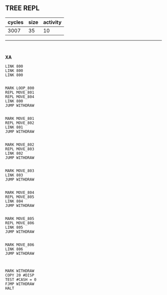 ## TREE REPL

| cycles | size | activity |
| ------ | ---- | -------- |
| 3007 | 35 | 10 |
<hr>
<br>

**XA**

```
LINK 800
LINK 800
LINK 800


MARK LOOP_800
REPL MOVE_801
REPL MOVE_804
LINK 800
JUMP WITHDRAW


MARK MOVE_801
REPL MOVE_802
LINK 801
JUMP WITHDRAW


MARK MOVE_802
REPL MOVE_803
LINK 802
JUMP WITHDRAW


MARK MOVE_803
LINK 803
JUMP WITHDRAW


MARK MOVE_804
REPL MOVE_805
LINK 804
JUMP WITHDRAW


MARK MOVE_805
REPL MOVE_806
LINK 805
JUMP WITHDRAW


MARK MOVE_806
LINK 806
JUMP WITHDRAW



MARK WITHDRAW
COPY 20 #DISP
TEST #CASH = 0
FJMP WITHDRAW
HALT
```
